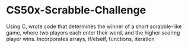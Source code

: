 # CS50x-Scrabble-Challenge
Using C, wrote code that determines the winner of a short scrabble-like game, where two players each enter their word, and the higher scoring player wins. Incorporates arrays, if/elseif, functions, iteration

